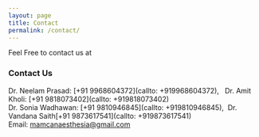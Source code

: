 ```yaml
---
layout: page
title: Contact
permalink: /contact/
---
```


Feel Free to contact us at
### Contact Us

Dr. Neelam Prasad: [+91 9968604372](callto: +919968604372), &nbsp; Dr. Amit Kholi: [+91 9818073402](callto: +919818073402)<br/> Dr. Sonia Wadhawan: [+91 9810946845](callto: +919810946845), &nbsp;Dr. Vandana Saith[+91 9873617541](callto: +919873617541)<br/>
Email: [mamcanaesthesia@gmail.com](mailto:mamcaneasthesia@gmail.com)

